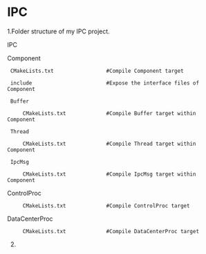 # IPC

1.Folder structure of my IPC project.

IPC

Component

     CMakeLists.txt                 #Compile Component target
     
     include                        #Expose the interface files of Component
     
     Buffer
     
         CMakeLists.txt             #Compile Buffer target within Component
         
     Thread
     
         CMakeLists.txt             #Compile Thread target within Component
         
     IpcMsg
     
         CMakeLists.txt             #Compile IpcMsg target within Component
         
ControlProc

         CMakeLists.txt             #Compile ControlProc target
         
DataCenterProc

         CMakeLists.txt             #Compile DataCenterProc target
             
2.
